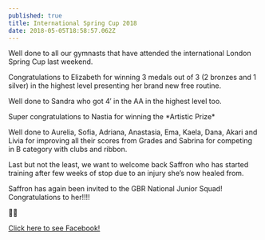 ```yaml
---
published: true
title: International Spring Cup 2018
date: 2018-05-05T18:58:57.062Z
---
```

Well done to all our gymnasts that have attended the international London Spring Cup last weekend.

Congratulations to Elizabeth for winning 3 medals out of 3 (2 bronzes and 1 silver) in the highest level presenting her brand new free routine.

Well done to Sandra who got 4′ in the AA in the highest level too.

Super congratulations to Nastia for winning the \*Artistic Prize\*

Well done to Aurelia, Sofia, Adriana, Anastasia, Ema, Kaela, Dana, Akari and Livia for improving all their scores from Grades and Sabrina for competing in B category with clubs and ribbon.

Last but not the least, we want to welcome back Saffron who has started training after few weeks of stop due to an injury she’s now healed from.

Saffron has again been invited to the GBR National Junior Squad! Congratulations to her!!!!

💜💜

[Click here to see Facebook!](https://www.facebook.com/Barny.Th/photos/a.1698284836935973/1698289260268864/?type=3&theater)
